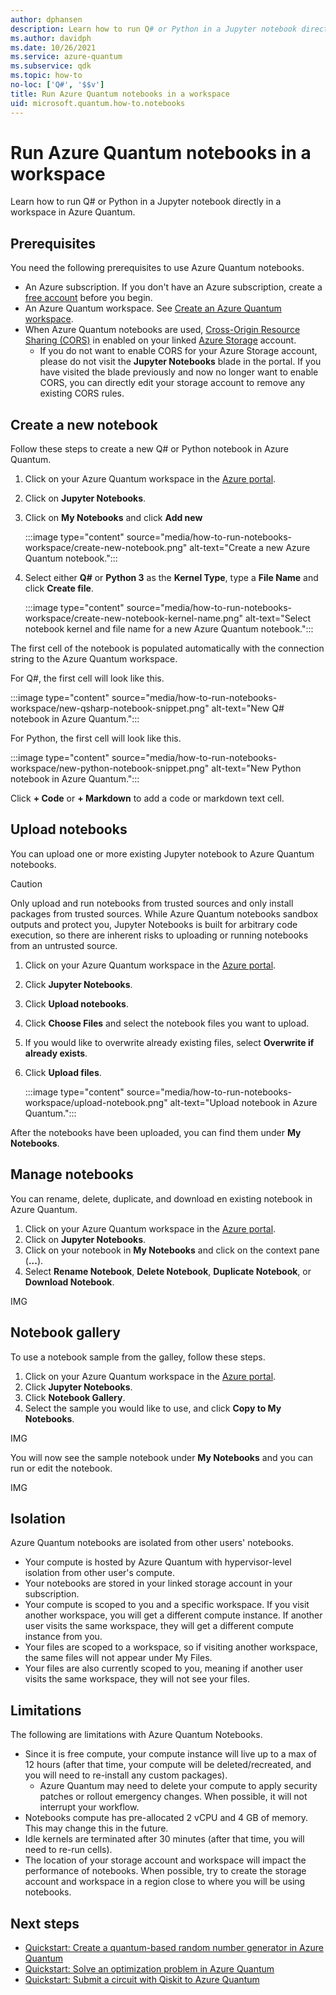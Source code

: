 ```yaml
---
author: dphansen
description: Learn how to run Q# or Python in a Jupyter notebook directly in a workspace in Azure Quantum.
ms.author: davidph
ms.date: 10/26/2021
ms.service: azure-quantum
ms.subservice: qdk
ms.topic: how-to
no-loc: ['Q#', '$$v']
title: Run Azure Quantum notebooks in a workspace
uid: microsoft.quantum.how-to.notebooks
---
```


# Run Azure Quantum notebooks in a workspace

Learn how to run Q# or Python in a Jupyter notebook directly in a workspace in Azure Quantum.

## Prerequisites

You need the following prerequisites to use Azure Quantum notebooks.

- An Azure subscription. If you don't have an Azure subscription, create a [free account](https://azure.microsoft.com/free/) before you begin.
- An Azure Quantum workspace. See [Create an Azure Quantum workspace](how-to-create-workspace.md).
- When Azure Quantum notebooks are used, [Cross-Origin Resource Sharing (CORS)](/rest/api/storageservices/cross-origin-resource-sharing--cors--support-for-the-azure-storage-services) in enabled on your linked [Azure Storage](/azure/storage/) account. 
    - If you do not want to enable CORS for your Azure Storage account, please do not visit the **Jupyter Notebooks** blade in the portal. If you have visited the blade previously and now no longer want to enable CORS, you can directly edit your storage account to remove any existing CORS rules.

## Create a new notebook

Follow these steps to create a new Q# or Python notebook in Azure Quantum.

1. Click on your Azure Quantum workspace in the [Azure portal](https://portal.azure.com).
1. Click on **Jupyter Notebooks**.
1. Click on **My Notebooks** and click **Add new**

    :::image type="content" source="media/how-to-run-notebooks-workspace/create-new-notebook.png" alt-text="Create a new Azure Quantum notebook.":::

1. Select either **Q#** or **Python 3** as the **Kernel Type**, type a **File Name** and click **Create file**.

    :::image type="content" source="media/how-to-run-notebooks-workspace/create-new-notebook-kernel-name.png" alt-text="Select notebook kernel and file name for a new Azure Quantum notebook.":::

The first cell of the notebook is populated automatically with the connection string to the Azure Quantum workspace.

For Q#, the first cell will look like this.

:::image type="content" source="media/how-to-run-notebooks-workspace/new-qsharp-notebook-snippet.png" alt-text="New Q# notebook in Azure Quantum.":::

For Python, the first cell will look like this.

:::image type="content" source="media/how-to-run-notebooks-workspace/new-python-notebook-snippet.png" alt-text="New Python notebook in Azure Quantum.":::

Click **+ Code** or **+ Markdown** to add a code or markdown text cell.

## Upload notebooks

You can upload one or more existing Jupyter notebook to Azure Quantum notebooks.

> [!CAUTION]
> Only upload and run notebooks from trusted sources and only install packages from trusted sources. While Azure Quantum notebooks sandbox outputs and protect you, Jupyter Notebooks is built for arbitrary code execution, so there are inherent risks to uploading or running notebooks from an untrusted source.

1. Click on your Azure Quantum workspace in the [Azure portal](https://portal.azure.com).
1. Click **Jupyter Notebooks**.
1. Click **Upload notebooks**.
1. Click **Choose Files** and select the notebook files you want to upload.
1. If you would like to overwrite already existing files, select **Overwrite if already exists**.
1. Click **Upload files**.

    :::image type="content" source="media/how-to-run-notebooks-workspace/upload-notebook.png" alt-text="Upload notebook in Azure Quantum.":::


After the notebooks have been uploaded, you can find them under **My Notebooks**.

## Manage notebooks

You can rename, delete, duplicate, and download en existing notebook in Azure Quantum.

1. Click on your Azure Quantum workspace in the [Azure portal](https://portal.azure.com).
1. Click on **Jupyter Notebooks**.
1. Click on your notebook in **My Notebooks** and click on the context pane (**...**).
1. Select **Rename Notebook**, **Delete Notebook**, **Duplicate Notebook**, or **Download Notebook**.

IMG

## Notebook gallery

To use a notebook sample from the galley, follow these steps.

1. Click on your Azure Quantum workspace in the [Azure portal](https://portal.azure.com).
1. Click **Jupyter Notebooks**.
1. Click **Notebook Gallery**.
1. Select the sample you would like to use, and click **Copy to My Notebooks**.

IMG

You will now see the sample notebook under **My Notebooks** and you can run or edit the notebook.

IMG

## Isolation

Azure Quantum notebooks are isolated from other users' notebooks.

- Your compute is hosted by Azure Quantum with hypervisor-level isolation from other user's compute.
- Your notebooks are stored in your linked storage account in your subscription.
- Your compute is scoped to you and a specific workspace. If you visit another workspace, you will get a different compute instance. If another user visits the same workspace, they will get a different compute instance from you.
- Your files are scoped to a workspace, so if visiting another workspace, the same files will not appear under My Files.
- Your files are also currently scoped to you, meaning if another user visits the same workspace, they will not see your files.

## Limitations

The following are limitations with Azure Quantum Notebooks.

- Since it is free compute, your compute instance will live up to a max of 12 hours (after that time, your compute will be deleted/recreated, and you will need to re-install any custom packages).
    - Azure Quantum may need to delete your compute to apply security patches or rollout emergency changes. When possible, it will not interrupt your workflow.
- Notebooks compute has pre-allocated 2 vCPU and 4 GB of memory. This may change this in the future.
- Idle kernels are terminated after 30 minutes (after that time, you will need to re-run cells).
- The location of your storage account and workspace will impact the performance of notebooks. When possible, try to create the storage account and workspace in a region close to where you will be using notebooks.

## Next steps

- [Quickstart: Create a quantum-based random number generator in Azure Quantum](xref:microsoft.quantum.quickstarts.computing)
- [Quickstart: Solve an optimization problem in Azure Quantum](xref:microsoft.quantum.quickstarts.optimization.qio)
- [Quickstart: Submit a circuit with Qiskit to Azure Quantum](xref:microsoft.quantum.quickstarts.computing.qiskit)